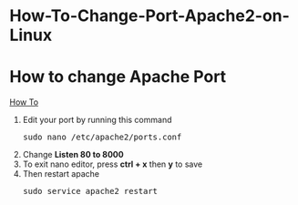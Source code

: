 # How-To-Change-Port-Apache2-on-Linux

<h1 class="entry-title ">How to change Apache Port</h1>
<div class="entry-meta">
<a href="https://timleland.com/category/how-to/" rel="category tag">How To</a> </span>
</div>
</header>
<div class="entry-content">
<ol>
<li>Edit your port by running this command
<pre>sudo nano /etc/apache2/ports.conf</pre>
</li>
<li>Change <strong>Listen 80 to 8000</strong></li>
<li>To exit nano editor, press&nbsp;<strong>ctrl + x</strong> then&nbsp;<strong>y</strong> to save</li>
<li>Then restart apache
<pre>sudo service apache2 restart</pre>
</li>
</ol>
